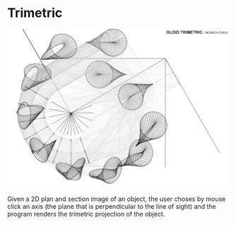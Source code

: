 # Trimetric
![Alt text](oloidTrimetric.png)

Given a 2D plan and section image of an object, the user choses by mouse click an axis (the plane that is perpendicular to the line of sight) and the program renders the trimetric projection of the object.
